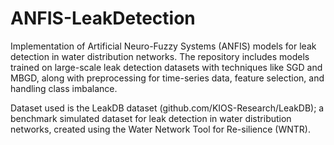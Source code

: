 # ANFIS-LeakDetection
Implementation of Artificial Neuro-Fuzzy Systems (ANFIS) models for leak detection in water distribution networks. The repository includes models trained on large-scale leak detection datasets with techniques like SGD and MBGD, along with preprocessing for time-series data, feature selection, and handling class imbalance.

Dataset used is the LeakDB dataset (github.com/KIOS-Research/LeakDB); a benchmark simulated dataset for leak detection in water distribution networks, created using the Water Network Tool for Re-silience (WNTR).
